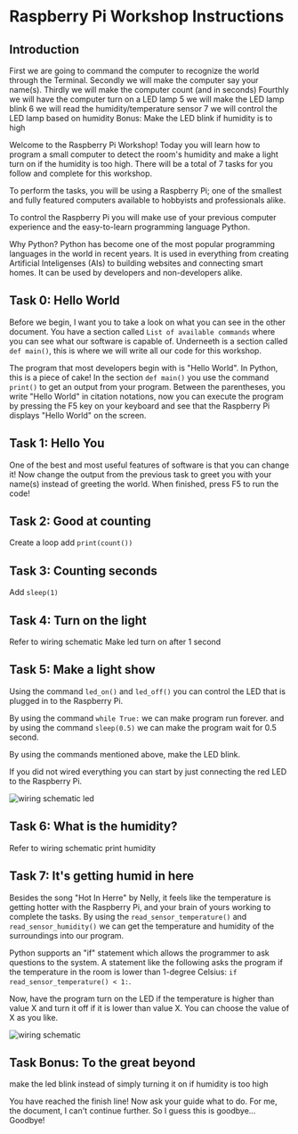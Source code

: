 # Raspberry Pi Workshop Instructions

## Introduction

First we are going to command the computer to recognize the world through the Terminal.
Secondly we will make the computer say your name(s).
Thirdly we will make the computer count (and in seconds)
Fourthly we will have the computer turn on a LED lamp
5 we will make the LED lamp blink
6 we will read the humidity/temperature sensor
7 we will control the LED lamp based on humidity
Bonus: Make the LED blink if humidity is to high

Welcome to the Raspberry Pi Workshop!
Today you will learn how to program a small computer to detect the room's humidity and make a light turn on if the humidity is too high.
There will be a total of 7 tasks for you follow and complete for this workshop.

To perform the tasks, you will be using a Raspberry Pi; one of the smallest and fully featured computers available to hobbyists and professionals alike.

To control the Raspberry Pi you will make use of your previous computer experience and the easy-to-learn programming language Python.

Why Python? Python has become one of the most popular programming languages in the world in recent years. It is used in everything from creating Artificial Inteligenses (AIs) to building websites and connecting smart homes. It can be used by developers and non-developers alike.

## Task 0: Hello World

Before we begin, I want you to take a look on what you can see in the other document. 
You have a section called `List of available commands` where you can see what our software is capable of.
Underneeth is a section called `def main()`, this is where we will write all our code for this workshop.

The program that most developers begin with is "Hello World". In Python, this is a piece of cake! In the section `def main()` you use the command `print()` to get an output from your program. Between the parentheses, you write "Hello World" in citation notations, now you can execute the program by pressing the F5 key on your keyboard and see that the Raspberry Pi displays "Hello World" on the screen.

## Task 1: Hello You

One of the best and most useful features of software is that you can change it! Now change the output from the previous task to greet you with your name(s) instead of greeting the world. When finished, press F5 to run the code!

## Task 2: Good at counting

Create a loop
add `print(count())`

## Task 3: Counting seconds

Add `sleep(1)`

## Task 4: Turn on the light

Refer to wiring schematic
Make led turn on after 1 second

## Task 5: Make a light show

Using the command `led_on()` and `led_off()` you can control the LED that is plugged in to the Raspberry Pi.

By using the command `while True:` we can make program run forever. and by using the command `sleep(0.5)` we can make the program wait for 0.5 second.

By using the commands mentioned above, make the LED blink.

If you did not wired everything you can start by just connecting the red LED to the Raspberry Pi.

![wiring schematic led](../images/wiring_schematic_only_led.png)

## Task 6: What is the humidity?

Refer to wiring schematic
print humidity

## Task 7: It's getting humid in here

Besides the song "Hot In Herre" by Nelly, it feels like the temperature is getting hotter with the Raspberry Pi, and your brain of yours working to complete the tasks. By using the `read_sensor_temperature()` and `read_sensor_humidity()` we can get the temperature and humidity of the surroundings into our program.

Python supports an "if" statement which allows the programmer to ask questions to the system. A statement like the following asks the program if the temperature in the room is lower than 1-degree Celsius: `if read_sensor_temperature() < 1:`.

Now, have the program turn on the LED if the temperature is higher than value X and turn it off if it is lower than value X. You can choose the value of X as you like.

![wiring schematic](../images/wiring_schematic.png)

## Task Bonus: To the great beyond

make the led blink instead of simply turning it on if humidity is too high

You have reached the finish line! Now ask your guide what to do. For me, the document, I can't continue further. So I guess this is goodbye... Goodbye!
